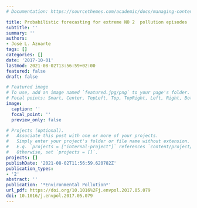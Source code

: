 ```yaml
---
# Documentation: https://sourcethemes.com/academic/docs/managing-content/

title: Probabilistic forecasting for extreme NO 2  pollution episodes
subtitle: ''
summary: ''
authors:
- José L. Aznarte
tags: []
categories: []
date: '2017-10-01'
lastmod: 2021-08-02T13:56:59+02:00
featured: false
draft: false

# Featured image
# To use, add an image named `featured.jpg/png` to your page's folder.
# Focal points: Smart, Center, TopLeft, Top, TopRight, Left, Right, BottomLeft, Bottom, BottomRight.
image:
  caption: ''
  focal_point: ''
  preview_only: false

# Projects (optional).
#   Associate this post with one or more of your projects.
#   Simply enter your project's folder or file name without extension.
#   E.g. `projects = ["internal-project"]` references `content/project/deep-learning/index.md`.
#   Otherwise, set `projects = []`.
projects: []
publishDate: '2021-08-02T11:56:59.620782Z'
publication_types:
- '2'
abstract: ''
publication: '*Environmental Pollution*'
url_pdf: https://doi.org/10.1016%2Fj.envpol.2017.05.079
doi: 10.1016/j.envpol.2017.05.079
---
```

